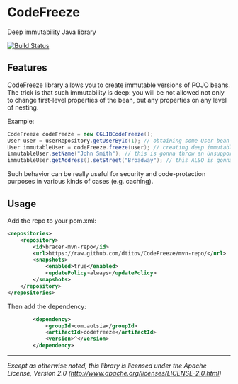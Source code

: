 # CodeFreeze
Deep immutability Java library

[![Build Status](https://drone.io/github.com/dtitov/CodeFreeze/status.png)](https://drone.io/github.com/dtitov/CodeFreeze/latest)

## Features
CodeFreeze library allows you to create immutable versions of POJO beans. The trick is that such immutability is deep:
you will be not allowed not only to change first-level properties of the bean, but any properties on any level of nesting.

Example:

```java
CodeFreeze codeFreeze = new CGLIBCodeFreeze();
User user = userRepository.getUserById(1); // obtaining some User bean
User immutableUser = codeFreeze.freeze(user); // creating deep immutable version of User instance
immutableUser.setName("John Smith"); // this is gonna throw an UnsupportedOperationException
immutableUser.getAddress().setStreet("Broadway"); // this ALSO is gonna throw an UnsupportedOperationException
```

Such behavior can be really useful for security and code-protection purposes in various kinds of cases (e.g. caching).

## Usage
Add the repo to your pom.xml:
```xml
<repositories>
    <repository>
        <id>bracer-mvn-repo</id>
        <url>https://raw.github.com/dtitov/CodeFreeze/mvn-repo/</url>
        <snapshots>
            <enabled>true</enabled>
            <updatePolicy>always</updatePolicy>
        </snapshots>
    </repository>
</repositories>
```

Then add the dependency:
```xml
        <dependency>
            <groupId>com.autsia</groupId>
            <artifactId>codefreeze</artifactId>
            <version>^</version>
        </dependency>
```
---
*Except as otherwise noted, this library is licensed under the Apache License, Version 2.0 (http://www.apache.org/licenses/LICENSE-2.0.html)*
